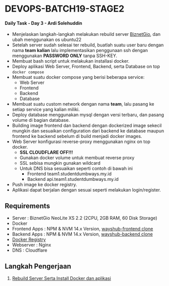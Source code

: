# DEVOPS-BATCH19-STAGE2
#### Daily Task - Day 3 - Ardi Solehuddin

- Menjelaskan langkah-langkah melakukan rebuild server [BiznetGio](biznetgio.com), dan ubah menggunakan os ubuntu22
- Setelah server sudah selesai ter rebuild, buatlah suatu user baru dengan nama **team kalian** lalu implementasikan penggunaan ssh dengan menggunakan **PASSWORD ONLY** tanpa SSH-KEY.
- Membuat bash script untuk melakukan installasi docker. 
- Deploy aplikasi Web Server, Frontend, Backend, serta Database on top `docker compose`
- Membuat suatu docker compose yang berisi beberapa service:
    - Web Server
    - Frontend
    - Backend
    - Database
- Membuat suatu custom network dengan nama **team**, lalu pasang ke setiap service yang kalian miliki.
- Deploy database menggunakan mysql dengan versi terbaru, dan pasang volume di bagian database.
- Building image frontend dan backend dengan dockerized image sekecil mungkin dan sesuaikan configuration dari backend ke database maupun frontend ke backend sebelum di build menjadi docker images.
- Web Server konfigurasi reverse-proxy menggunakan nginx on top docker.
    - **SSL CLOUDFLARE OFF!!!**
    - Gunakan docker volume untuk membuat reverse proxy
    - SSL sebisa mungkin gunakan wildcard
    - Untuk DNS bisa sesuaikan seperti contoh di bawah ini
      - Frontend team1.studentdumbways.my.id
      - Backend api.team1.studentdumbways.my.id
- Push image ke docker registry.
- Aplikasi dapat berjalan dengan sesuai seperti melakukan login/register.

## Requirements
- Server : BiznetGio NeoLite XS 2.2 (2CPU, 2GB RAM, 60 Disk Storage)
- Docker
- Frontend Apps : NPM & NVM 14.x Version, [wayshub-frontend clone](https://github.com/dumbwaysdev/wayshub-frontend)
- Backend Apps : NPM & NVM 14.x Version, [wayshub-backend clone](https://github.com/dumbwaysdev/wayshub-backend)
- [Docker Registry](https://hub.docker.com/)
- Webserver : Nginx
- DNS : Cloudflare

## Langkah Pengerjaan
1. [Rebuild Server Serta Install Docker dan aplikasi](docker-task.md)